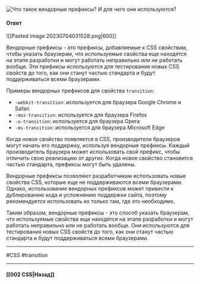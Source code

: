 ![Что такое вендорные префиксы? И для чего они используются?](https://youtu.be/rlWgI7AvV18?t=234)

#### Ответ

![[Pasted image 20230704031528.png|600]]

Вендорные префиксы - это префиксы, добавляемые к CSS свойствам, чтобы указать браузерам, что используемые свойства еще находятся на этапе разработки и могут работать неправильно или не работать вообще. Эти префиксы используются для тестирования новых CSS свойств до того, как они станут частью стандарта и будут поддерживаться всеми браузерами.

Примеры вендорных префиксов для свойства `transition`:

- `-webkit-transition`: используется для браузера Google Chrome и Safari
- `-moz-transition`: используется для браузера Firefox
- `-o-transition`: используется для браузера Opera
- `-ms-transition`: используется для браузера Microsoft Edge

Когда новое свойство появляется в CSS, производители браузеров могут начать его поддержку, используя вендорные префиксы. Каждый производитель браузера может использовать свой префикс, чтобы отличить свою реализацию от других. Когда новое свойство становится частью стандарта, префиксы могут быть удалены.

Вендорные префиксы позволяют разработчикам использовать новые свойства CSS, которые еще не поддерживаются всеми браузерами. Однако, использование вендорных префиксов может привести к дублированию кода и усложнению поддержки сайта, поэтому рекомендуется использовать их только там, где это необходимо.

Таким образом, вендорные префиксы - это способ указать браузерам, что используемые свойства еще находятся на этапе разработки и могут работать неправильно или не работать вообще. Они используются для тестирования новых CSS свойств до того, как они станут частью стандарта и будут поддерживаться всеми браузерами.

___
#CSS #transition

___

#### [[002 CSS|Назад]]